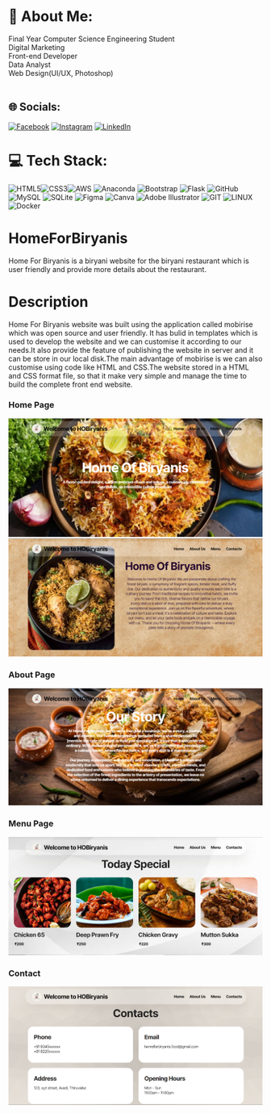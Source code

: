 # 💫 About Me:
Final Year Computer Science Engineering Student<br>Digital Marketing<br>Front-end Developer<br>Data Analyst<br>Web Design(UI/UX, Photoshop)<br> <br>

## 🌐 Socials:
[![Facebook](https://img.shields.io/badge/Facebook-%231877F2.svg?logo=Facebook&logoColor=white)](https://facebook.com/jagansaravanan) [![Instagram](https://img.shields.io/badge/Instagram-%23E4405F.svg?logo=Instagram&logoColor=white)](https://instagram.com/jagan_saravana) [![LinkedIn](https://img.shields.io/badge/LinkedIn-%230077B5.svg?logo=linkedin&logoColor=white)](https://linkedin.com/in/jagansaravanan) 

# 💻 Tech Stack:
![HTML5](https://img.shields.io/badge/html5-%23E34F26.svg?style=for-the-badge&logo=html5&logoColor=white)![CSS3](https://img.shields.io/badge/css3-%231572B6.svg?style=for-the-badge&logo=css3&logoColor=white)![AWS](https://img.shields.io/badge/AWS-%23FF9900.svg?style=for-the-badge&logo=amazon-aws&logoColor=white) ![Anaconda](https://img.shields.io/badge/Anaconda-%2344A833.svg?style=for-the-badge&logo=anaconda&logoColor=white) ![Bootstrap](https://img.shields.io/badge/bootstrap-%23563D7C.svg?style=for-the-badge&logo=bootstrap&logoColor=white) ![Flask](https://img.shields.io/badge/flask-%23000.svg?style=for-the-badge&logo=flask&logoColor=white) ![GitHub](https://img.shields.io/badge/GitHub-%23121011.svg?style=for-the-badge&logo=github&logoColor=white)   ![MySQL](https://img.shields.io/badge/mysql-%2300f.svg?style=for-the-badge&logo=mysql&logoColor=white) ![SQLite](https://img.shields.io/badge/sqlite-%2307405e.svg?style=for-the-badge&logo=sqlite&logoColor=white) ![Figma](https://img.shields.io/badge/figma-%23F24E1E.svg?style=for-the-badge&logo=figma&logoColor=white) ![Canva](https://img.shields.io/badge/Canva-%2300C4CC.svg?style=for-the-badge&logo=Canva&logoColor=white) ![Adobe Illustrator](https://img.shields.io/badge/adobeillustrator-%23FF9A00.svg?style=for-the-badge&logo=adobeillustrator&logoColor=white) ![GIT](https://img.shields.io/badge/Git-fc6d26?style=for-the-badge&logo=git&logoColor=white) ![LINUX](https://img.shields.io/badge/Linux-FCC624?style=for-the-badge&logo=linux&logoColor=black) ![Docker](https://img.shields.io/badge/docker-%230db7ed.svg?style=for-the-badge&logo=docker&logoColor=white)

<!-- Proudly created with GPRM ( https://gprm.itsvg.in ) -->
# HomeForBiryanis
Home For Biryanis is a biryani website for the biryani restaurant which is user friendly and provide more details about the restaurant.
# Description
Home For Biryanis website was built using the application called mobirise which was open source and user friendly. It has bulid in templates which is used to develop the website and we can customise it according to our needs.It also provide the feature of publishing the website in server and it can be store in our local disk.The main advantage of mobirise is we can also customise using code like HTML and CSS.The website stored in a HTML and CSS format file, so that it make very simple and manage the time to build the complete front end website. 
### Home Page
![home](https://github.com/JaganSaravana07/HomeForBiryanis/blob/main/Screenshots/b1.png)
![](https://github.com/JaganSaravana07/HomeForBiryanis/blob/main/Screenshots/b2.png)
### About Page
![About](https://github.com/JaganSaravana07/HomeForBiryanis/blob/main/Screenshots/b3.png)
### Menu Page
![Menu](https://github.com/JaganSaravana07/HomeForBiryanis/blob/main/Screenshots/b4.png)
### Contact
![Contact](https://github.com/JaganSaravana07/HomeForBiryanis/blob/main/Screenshots/b5.png)
